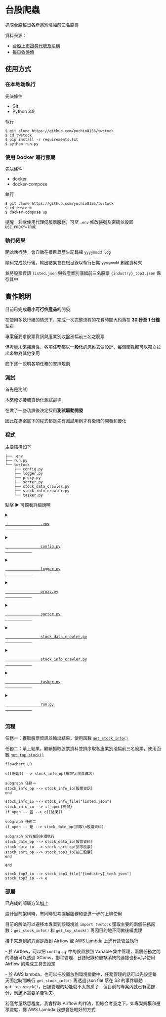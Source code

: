 # 台股爬蟲

抓取台股每日各產業別漲幅前三名股票

資料來源：
* [台股上市證券代號及名稱](https://isin.twse.com.tw/isin/C_public.jsp?strMode=2)
* [每日收盤價](https://www.twse.com.tw/en/page/trading/exchange/STOCK_DAY.html)



## 使用方式

### 在本地端執行

先決條件

* Git
* Python 3.9

執行

```
$ git clone https://github.com/yuchio8156/twstock
$ cd twstock
$ pip install -r requirements.txt
$ python run.py
```

<h3 id="deploy">使用 Docker 進行部屬</h3>

先決條件

* docker
* docker-compose

執行

```
$ git clone https://github.com/yuchio8156/twstock
$ cd twstock
$ docker-compose up
```

提醒：若欲使用代理伺服器服務，可至 `.env` 修改帳號及密碼並設置 `USE_PROXY=TRUE`

### 執行結果

開始執行時，會自動在根目錄產生記錄檔 `yyyymmdd.log`

順利完成執行後，輸出結果會在根目錄以執行日期 `yyyymmdd` 創建資料夾

並將股票資訊 `listed.json` 與各產業別漲幅前三名股票 `{industry}_top3.json` 保存其中



## 實作說明

目前已完成**最小可行性產品**的開發

在使用多執行續的情況下，完成一次完整流程的花費時間大約落在 **30 秒至 1 分鐘**左右

專案僅要求股票資訊與產業別收盤漲幅前三名之股票

但考量未來擴展性，各項任務都以**一般化**的思維去做設計，每個函數都可以獨立拉出來做為其他使用

底下逐一說明各項任務的安排規劃


### 測試

首先是測試

本來較少接觸自動化測試這塊

在做了一些功課後決定採用**測試驅動開發**

因此在專案底下的程式都是先有測試用例才有後續的開發和優化


### 程式

主要結構如下
```
├── .env
├── run.py
└── twstock
    ├── config.py
    ├── logger.py
    ├── proxy.py
    ├── sorter.py
    ├── stock_data_crawler.py
    ├── stock_info_crawler.py
    └── tasker.py
```

點擊 ► 可觀看詳細說明

<details>
    <summary>
        <code>
            <a href="https://github.com/yuchio8156/twstock/blob/main/.env" target="_blank">
                .env
            </a>
        </code>
    </summary>
    <p><b>環境變數</b></p>
    <span>用來存放機密性較高的資訊，目前僅用來放置代理伺服器的設定</span>
</details>

<details>
    <summary>
        <code>
            <a href="https://github.com/yuchio8156/twstock/blob/main/twstock/config.py" target="_blank">
                config.py
            </a>
        </code>
    </summary>
    <p><b>常數變數</b></p>
</details>

<details>
    <summary>
        <code>
            <a href="https://github.com/yuchio8156/twstock/blob/main/twstock/logger.py" target="_blank">
                logger.py
            </a>
        </code>
    </summary>
    <p><b>管理日誌</b></p>
</details>

<details>
    <summary>
        <code>
            <a href="https://github.com/yuchio8156/twstock/blob/main/twstock/proxy.py" target="_blank">
                proxy.py
            </a>
        </code>
    </summary>
    <p><b>生成代理</b></p>
    <span>
        使用 <a href="https://free-proxy-list.net/" target="_blank">Free Proxy List</a> 搭配 <code>stock_data_crawler.py</code> 的 <code>visit()</code> 函數來生成可用於 TWSE 的代理
    </span>
    <br>
    <span>原先此功能預計放在多續執行時，每個執行續各搭配一組，但生成時間過久且代理可用率過低，最後未實裝於專案中</span>
</details>

<details>
    <summary>
        <code>
            <a href="https://github.com/yuchio8156/twstock/blob/main/twstock/sorter.py" target="_blank">
                sorter.py
            </a>
        </code>
    </summary>
    <p><b>排序功能</b></p>
    <span>計算股票漲跌幅並排序取前 n 大者</span>
    <br>
    <span>邏輯已考慮目標網頁特殊資料型態，如 "X0.00" 和 "\-\-"</span>
</details>

<details>
    <summary>
        <code>
            <a href="https://github.com/yuchio8156/twstock/blob/main/twstock/stock_data_crawler.py" target="_blank">
                stock_data_crawler.py
            </a>
        </code>
    </summary>
    <p><b>股票資料爬蟲</b></p>
    <span>輸出結果包含股票的所有資料（開高收低等），便於往後有類似的需求時，可以直接引用此模組</span>
    <br>
    <span>本次爬取是透過英文版的頁面，原因是不喜歡程式內中英文混雜，其次是不想多費工夫處理民國年和後續可能引發的編碼問題</span>
    <br>
    <span>另外導入自己慣用的工具，使用 session 與 cookie 來模擬正常訪問網頁的動作，管理 header 便於以後同個網站下不同 request 情境的使用</span>
</details>

<details>
    <summary>
        <code>
            <a href="https://github.com/yuchio8156/twstock/blob/main/twstock/stock_info_crawler.py" target="_blank">
                stock_info_crawler.py
            </a>
        </code>
    </summary>
    <p><b>股票資訊爬蟲</b></p>
    <span>同上，但該網站使用案例相對單純（只有拿一次資料），就沒有導入額外工具</span>
</details>

<details>
    <summary>
        <code>
            <a href="https://github.com/yuchio8156/twstock/blob/main/twstock/tasker.py" target="_blank">
                tasker.py
            </a>
        </code>
    </summary>
    <p><b>任務管理</b></p>
    <span>分別打包<b>股票資料爬蟲</b>和<b>股票資訊爬蟲</b>成符合此專案需求的函數</span>
    <br>
    <span>於股票資料爬蟲執行前，加入當日是否開盤的判斷，防止所有資料都爬完之後才發現沒有當日股價</span>
</details>

<details>
    <summary>
        <code>
            <a href="https://github.com/yuchio8156/twstock/blob/main/run.py" target="_blank">
                run.py
            </a>
        </code>
    </summary>
    <p><b>主程式</b></p>
    <span>導入 <code>tasker.py</code> 的兩個函數使用並加入 cronjob 進行排程管理</span>
	<br>
	<span>呼叫函數並填入指定日期可直接獲取該日的股票資訊，如：<code>run("20220601")</code></span>
</details>


### 流程

任務一：獲取股票資訊並輸出結果，使用函數 [`get_stock_info()`](https://github.com/yuchio8156/twstock/blob/main/twstock/tasker.py#L22)

任務二：承上結果，繼續抓取股票資料並排序取各產業別漲幅前三名股票，使用函數 [`get_top_stock()`](https://github.com/yuchio8156/twstock/blob/main/twstock/tasker.py#L58)

```mermaid
flowchart LR

s([開始]) --> stock_info_op(獲取\n股票資訊)

subgraph 任務一
stock_info_op --> stock_info_io[股票資訊]
end

stock_info_io --> stock_info_file["listed.json"]
stock_info_io --> if_open{開盤}
if_open -- 否 --> e([結束])

subgraph 任務二
if_open -- 是 --> stock_date_op(抓取\n股票資料)

subgraph 分行業別多續執行
stock_date_op --> stock_data_io[股票資料]
stock_data_io --> stock_sort_op(排序股票)
stock_sort_op --> stock_top3_io[前三股票]
end

end

stock_top3_io --> stock_top3_file["{industry}_top3.json"]
stock_top3_io --> e

```


### 部屬

已完成的部屬方法[如上](#deploy)

設計目前架構時，有同時思考擴展服務和更進一步的上線使用

目前的解法可以遷移本專案到該環境並 `import twstock` 獲取主要的兩個任務函數：`get_stock_info()` 和 `get_top_stock()` 再因目的地不同做後續處理


接下來想到的方案是放到 Airflow 或 AWS Lambda 上進行託管並執行

\- 於 Airflow，可以把 `config.py` 中的設置放到 Variable 集中管理，兩個任務之間的溝通可以透過 XComs，排程管理、日誌紀錄和儲存系統的連接也都可以使用 Airflow 的現成工具去設定

\- 於 AWS lambda，也可以把設置放到環境變數中，任務管理的話可以先設定每天固定時間執行 `get_stock_info()` 再透過 json file 落在 S3 的事件驅動 `get_top_stock()`，日誌管理的功能就不太熟悉了，但目前的專案內就已有這部分，應該不需要多費功夫。

若僅考量熟悉程度，我會採取 Airflow 的作法，但綜合考量之下，如專案規模和遷移速度，擇 AWS Lambda 我想會是較好的方式
